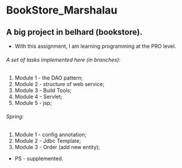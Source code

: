 # BookStore_Marshalau
## A big project in belhard (bookstore).

* With this assignment, I am learning programming at the PRO level.

###### A set of tasks implemented here (in branches):
1. Module 1 - the DAO pattern;
2. Module 2 - structure of web service;
3. Module 3 - Build Tools;
4. Module 4 - Servlet;
5. Module 5 - jsp;

###### Spring:
1. Module 1 - config annotation;
2. Module 2 - Jdbc Template;
3. Module 3 - Order (add new entity);

* PS - supplemented.


